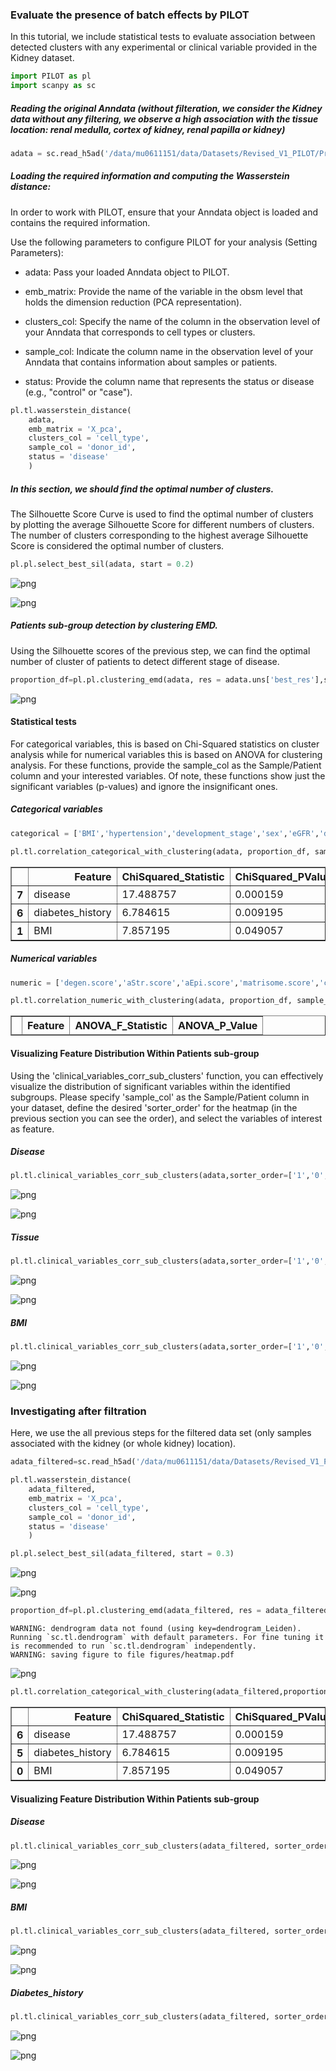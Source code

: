 ### Evaluate the presence of batch effects by PILOT

<div class="alert alert-block alert-info">
In this tutorial, we include statistical tests to evaluate association between detected clusters with any experimental or clinical variable provided in the Kidney dataset.
</div>


```python
import PILOT as pl
import scanpy as sc
```

##### Reading the original Anndata (without filteration, we consider the Kidney data without any filtering, we observe a high association with the tissue location: renal medulla, cortex of kidney, renal papilla or kidney)


```python
adata = sc.read_h5ad('/data/mu0611151/data/Datasets/Revised_V1_PILOT/Processingdata/adata_scRNA_cxg_pca.h5ad')
```

##### Loading the required information and computing the Wasserstein distance:
<div class="alert alert-block alert-info"> In order to work with PILOT, ensure that your Anndata object is loaded and contains the required information.
    
Use the following parameters to configure PILOT for your analysis (Setting Parameters):
    
- adata: Pass your loaded Anndata object to PILOT.
    
- emb_matrix: Provide the name of the variable in the obsm level that holds the dimension reduction (PCA representation).
    
- clusters_col: Specify the name of the column in the observation level of your Anndata that corresponds to cell types or clusters.
    
- sample_col: Indicate the column name in the observation level of your Anndata that contains information about samples or patients.
    
- status: Provide the column name that represents the status or disease (e.g., "control" or "case").
       
</div>


```python
pl.tl.wasserstein_distance(
    adata,
    emb_matrix = 'X_pca',
    clusters_col = 'cell_type',
    sample_col = 'donor_id',
    status = 'disease'
    )
```

##### In this section, we should find the optimal number of clusters. 
<div class="alert alert-block alert-info"> 
The Silhouette Score Curve is used to find the optimal number of clusters by plotting the average Silhouette Score for different numbers of clusters. The number of clusters corresponding to the highest average Silhouette Score is considered the optimal number of clusters.
</div>


```python
pl.pl.select_best_sil(adata, start = 0.2)
```

    
![png](Kidney_clusters_files/Kidney_clusters_8_1.png)
    



    
![png](Kidney_clusters_files/Kidney_clusters_8_2.png)
    


##### Patients sub-group detection by clustering EMD. 
<div class="alert alert-block alert-info"> 
Using the Silhouette scores of the previous step, we can find the optimal number of cluster of patients to detect different stage of disease. 
</div>


```python
proportion_df=pl.pl.clustering_emd(adata, res = adata.uns['best_res'],show_gene_labels=False,sorter_leiden=['1','0','2'],save=True)
```


![png](Kidney_clusters_files/Kidney_clusters_10_1.png)
    


#### Statistical tests 

For categorical variables, this is based on Chi-Squared statistics on cluster analysis  while for numerical variables this is based on ANOVA for clustering analysis. For these functions, provide the sample_col as the Sample/Patient column and your interested variables. Of note, these functions show just the significant variables (p-values) and ignore the insignificant ones.

##### Categorical variables 


```python
categorical = ['BMI','hypertension','development_stage','sex','eGFR','diabetes_history','disease','tissue']
```


```python
pl.tl.correlation_categorical_with_clustering(adata, proportion_df, sample_col = 'donor_id', features = categorical)
```




<div>
<style scoped>
    .dataframe tbody tr th:only-of-type {
        vertical-align: middle;
    }

    .dataframe tbody tr th {
        vertical-align: top;
    }

    .dataframe thead th {
        text-align: right;
    }
</style>
<table border="1" class="dataframe">
  <thead>
    <tr style="text-align: right;">
      <th></th>
      <th>Feature</th>
      <th>ChiSquared_Statistic</th>
      <th>ChiSquared_PValue</th>
    </tr>
  </thead>
  <tbody>
    <tr>
      <th>7</th>
      <td>disease</td>
      <td>17.488757</td>
      <td>0.000159</td>
    </tr>
    <tr>
      <th>6</th>
      <td>diabetes_history</td>
      <td>6.784615</td>
      <td>0.009195</td>
    </tr>
    <tr>
      <th>1</th>
      <td>BMI</td>
      <td>7.857195</td>
      <td>0.049057</td>
    </tr>
  </tbody>
</table>
</div>



#####  Numerical variables


```python
numeric = ['degen.score','aStr.score','aEpi.score','matrisome.score','collagen.score','glycoprotein.score','proteoglycan.score']
```


```python
pl.tl.correlation_numeric_with_clustering(adata, proportion_df, sample_col = 'donor_id', features = numeric)
```




<div>
<style scoped>
    .dataframe tbody tr th:only-of-type {
        vertical-align: middle;
    }

    .dataframe tbody tr th {
        vertical-align: top;
    }

    .dataframe thead th {
        text-align: right;
    }
</style>
<table border="1" class="dataframe">
  <thead>
    <tr style="text-align: right;">
      <th></th>
      <th>Feature</th>
      <th>ANOVA_F_Statistic</th>
      <th>ANOVA_P_Value</th>
    </tr>
  </thead>
  <tbody>
  </tbody>
</table>
</div>



#### Visualizing Feature Distribution Within Patients sub-group 

Using the 'clinical_variables_corr_sub_clusters' function, you can effectively visualize the distribution of significant variables within the identified subgroups. Please specify 'sample_col' as the Sample/Patient column in your dataset, define the desired 'sorter_order' for the heatmap (in the previous section you can see the order), and select the variables of interest as feature.

##### Disease


```python
pl.tl.clinical_variables_corr_sub_clusters(adata,sorter_order=['1','0','2'],sample_col='donor_id',feature='disease',proportion_df=proportion_df)
```


    
![png](Kidney_clusters_files/Kidney_clusters_22_0.png)
    



    
![png](Kidney_clusters_files/Kidney_clusters_22_1.png)
    


##### Tissue


```python
pl.tl.clinical_variables_corr_sub_clusters(adata,sorter_order=['1','0','2'],sample_col='donor_id',feature='tissue',proportion_df=proportion_df)
```


    
![png](Kidney_clusters_files/Kidney_clusters_24_0.png)
    



    
![png](Kidney_clusters_files/Kidney_clusters_24_1.png)
    


##### BMI


```python
pl.tl.clinical_variables_corr_sub_clusters(adata,sorter_order=['1','0','2'],sample_col='donor_id',feature='BMI',proportion_df=proportion_df)
```


    
![png](Kidney_clusters_files/Kidney_clusters_26_0.png)
    



    
![png](Kidney_clusters_files/Kidney_clusters_26_1.png)
    


### Investigating after filtration

Here, we use the all previous steps for the filtered data set (only samples associated with the kidney (or whole kidney) location).


```python
adata_filtered=sc.read_h5ad('/data/mu0611151/data/Datasets/Revised_V1_PILOT/Zenodo/Kidney.h5ad')
```


```python
pl.tl.wasserstein_distance(
    adata_filtered,
    emb_matrix = 'X_pca',
    clusters_col = 'cell_type',
    sample_col = 'donor_id',
    status = 'disease'
    )
```


```python
pl.pl.select_best_sil(adata_filtered, start = 0.3)
```


    
![png](Kidney_clusters_files/Kidney_clusters_31_0.png)
    



    
![png](Kidney_clusters_files/Kidney_clusters_31_1.png)
    



```python
proportion_df=pl.pl.clustering_emd(adata_filtered, res = adata_filtered.uns['best_res'],show_gene_labels=False,sorter_leiden=['0','1'],save=True)
```

    WARNING: dendrogram data not found (using key=dendrogram_Leiden). Running `sc.tl.dendrogram` with default parameters. For fine tuning it is recommended to run `sc.tl.dendrogram` independently.
    WARNING: saving figure to file figures/heatmap.pdf



    
![png](Kidney_clusters_files/Kidney_clusters_32_1.png)
    



```python
pl.tl.correlation_categorical_with_clustering(adata_filtered,proportion_df,sample_col= 'donor_id', features = categorical)
```




<div>
<style scoped>
    .dataframe tbody tr th:only-of-type {
        vertical-align: middle;
    }

    .dataframe tbody tr th {
        vertical-align: top;
    }

    .dataframe thead th {
        text-align: right;
    }
</style>
<table border="1" class="dataframe">
  <thead>
    <tr style="text-align: right;">
      <th></th>
      <th>Feature</th>
      <th>ChiSquared_Statistic</th>
      <th>ChiSquared_PValue</th>
    </tr>
  </thead>
  <tbody>
    <tr>
      <th>6</th>
      <td>disease</td>
      <td>17.488757</td>
      <td>0.000159</td>
    </tr>
    <tr>
      <th>5</th>
      <td>diabetes_history</td>
      <td>6.784615</td>
      <td>0.009195</td>
    </tr>
    <tr>
      <th>0</th>
      <td>BMI</td>
      <td>7.857195</td>
      <td>0.049057</td>
    </tr>
  </tbody>
</table>
</div>



#### Visualizing Feature Distribution Within Patients sub-group 

##### Disease


```python
pl.tl.clinical_variables_corr_sub_clusters(adata_filtered, sorter_order=['0','1'],sample_col='donor_id',feature= 'disease',proportion_df = proportion_df)
```


    
![png](Kidney_clusters_files/Kidney_clusters_36_0.png)
    



    
![png](Kidney_clusters_files/Kidney_clusters_36_1.png)
    


##### BMI


```python
pl.tl.clinical_variables_corr_sub_clusters(adata_filtered, sorter_order = ['0','1'],sample_col = 'donor_id',feature = 'BMI',proportion_df = proportion_df)
```


    
![png](Kidney_clusters_files/Kidney_clusters_38_0.png)
    



    
![png](Kidney_clusters_files/Kidney_clusters_38_1.png)
    


##### Diabetes_history


```python
pl.tl.clinical_variables_corr_sub_clusters(adata_filtered, sorter_order = ['0','1'],sample_col = 'donor_id',feature = 'diabetes_history',proportion_df = proportion_df)
```


    
![png](Kidney_clusters_files/Kidney_clusters_40_0.png)
    



    
![png](Kidney_clusters_files/Kidney_clusters_40_1.png)
    

